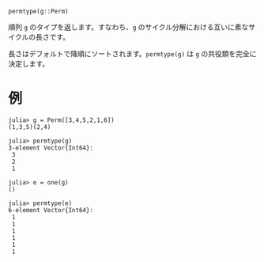 ```
permtype(g::Perm)
```

順列 `g` のタイプを返します。すなわち、`g` のサイクル分解における互いに素なサイクルの長さです。

長さはデフォルトで降順にソートされます。`permtype(g)` は `g` の共役類を完全に決定します。

# 例

```jldoctest
julia> g = Perm([3,4,5,2,1,6])
(1,3,5)(2,4)

julia> permtype(g)
3-element Vector{Int64}:
 3
 2
 1

julia> e = one(g)
()

julia> permtype(e)
6-element Vector{Int64}:
 1
 1
 1
 1
 1
 1
```
